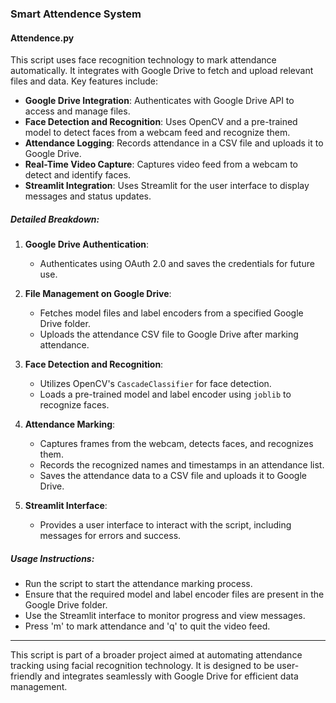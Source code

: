 ### Smart Attendence System
#### Attendence.py

This script uses face recognition technology to mark attendance automatically. It integrates with Google Drive to fetch and upload relevant files and data. Key features include:

- **Google Drive Integration**: Authenticates with Google Drive API to access and manage files.
- **Face Detection and Recognition**: Uses OpenCV and a pre-trained model to detect faces from a webcam feed and recognize them.
- **Attendance Logging**: Records attendance in a CSV file and uploads it to Google Drive.
- **Real-Time Video Capture**: Captures video feed from a webcam to detect and identify faces.
- **Streamlit Integration**: Uses Streamlit for the user interface to display messages and status updates.

##### Detailed Breakdown:

1. **Google Drive Authentication**:
   - Authenticates using OAuth 2.0 and saves the credentials for future use.
   
2. **File Management on Google Drive**:
   - Fetches model files and label encoders from a specified Google Drive folder.
   - Uploads the attendance CSV file to Google Drive after marking attendance.

3. **Face Detection and Recognition**:
   - Utilizes OpenCV's `CascadeClassifier` for face detection.
   - Loads a pre-trained model and label encoder using `joblib` to recognize faces.

4. **Attendance Marking**:
   - Captures frames from the webcam, detects faces, and recognizes them.
   - Records the recognized names and timestamps in an attendance list.
   - Saves the attendance data to a CSV file and uploads it to Google Drive.

5. **Streamlit Interface**:
   - Provides a user interface to interact with the script, including messages for errors and success.

##### Usage Instructions:

- Run the script to start the attendance marking process.
- Ensure that the required model and label encoder files are present in the Google Drive folder.
- Use the Streamlit interface to monitor progress and view messages.
- Press 'm' to mark attendance and 'q' to quit the video feed.

---

This script is part of a broader project aimed at automating attendance tracking using facial recognition technology. It is designed to be user-friendly and integrates seamlessly with Google Drive for efficient data management.
